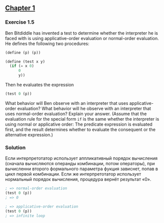 ## [Chapter 1](../index.md#1-Building-Abstractions-with-Procedures)

### Exercise 1.5

Ben Bitdiddle has invented a test to determine whether the interpreter he is faced with is using applicative-order evaluation or normal-order evaluation. He defines the following two procedures:

```scheme
(define (p) (p))

(define (test x y)
  (if (= x 0)
      0
      y))
```

Then he evaluates the expression

```scheme
(test 0 (p))
```

What behavior will Ben observe with an interpreter that uses applicative-order evaluation? What behavior will he observe with an interpreter that uses normal-order evaluation? Explain your answer. (Assume that the evaluation rule for the special form `if` is the same whether the interpreter is using normal or applicative order: The predicate expression is evaluated first, and the result determines whether to evaluate the consequent or the alternative expression.)

### Solution

Если интерпретотатор использует аппликативный порядок вычисления (сначала вычисляются операнды комбинации, потом операторы), при вычисленни второго формального параметра фукция зависнет, попав в цикл первой комбинации. Если же интерпретотатор использует нормальный порядок вычисления, процедура вернёт результат «0».

```scheme
; => normal-order evaluation
(test 0 (p))
; => 0

; => applicative-order evaluation
(test 0 (p))
; => infinite loop
```
